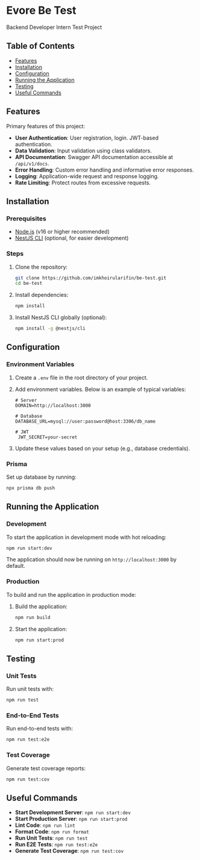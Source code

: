 # Evore Be Test

Backend Developer Intern Test Project

## Table of Contents

- [Features](#features)
- [Installation](#installation)
- [Configuration](#configuration)
- [Running the Application](#running-the-application)
- [Testing](#testing)
- [Useful Commands](#useful-commands)

## Features

Primary features of this project:

- **User Authentication**: User registration, login. JWT-based authentication.
- **Data Validation**: Input validation using class validators.
- **API Documentation**: Swagger API documentation accessible at `/api/v1/docs`.
- **Error Handling**: Custom error handling and informative error responses.
- **Logging**: Application-wide request and response logging.
- **Rate Limiting**: Protect routes from excessive requests.

## Installation

### Prerequisites

- [Node.js](https://nodejs.org/) (v16 or higher recommended)
- [NestJS CLI](https://docs.nestjs.com/) (optional, for easier development)

### Steps

1. Clone the repository:

   ```bash
   git clone https://github.com/imkhoirularifin/be-test.git
   cd be-test
   ```

2. Install dependencies:

   ```bash
   npm install
   ```

3. Install NestJS CLI globally (optional):

   ```bash
   npm install -g @nestjs/cli
   ```

## Configuration

### Environment Variables

1. Create a `.env` file in the root directory of your project.
2. Add environment variables. Below is an example of typical variables:

   ```plaintext
   # Server
   DOMAIN=http://localhost:3000

   # Database
   DATABASE_URL=mysql://user:password@host:3306/db_name

   # JWT
    JWT_SECRET=your-secret
   ```

3. Update these values based on your setup (e.g., database credentials).

### Prisma

Set up database by running:

```bash
npx prisma db push
```

## Running the Application

### Development

To start the application in development mode with hot reloading:

```bash
npm run start:dev
```

The application should now be running on `http://localhost:3000` by default.

### Production

To build and run the application in production mode:

1. Build the application:

   ```bash
   npm run build
   ```

2. Start the application:

   ```bash
   npm run start:prod
   ```

## Testing

### Unit Tests

Run unit tests with:

```bash
npm run test
```

### End-to-End Tests

Run end-to-end tests with:

```bash
npm run test:e2e
```

### Test Coverage

Generate test coverage reports:

```bash
npm run test:cov
```

## Useful Commands

- **Start Development Server**: `npm run start:dev`
- **Start Production Server**: `npm run start:prod`
- **Lint Code**: `npm run lint`
- **Format Code**: `npm run format`
- **Run Unit Tests**: `npm run test`
- **Run E2E Tests**: `npm run test:e2e`
- **Generate Test Coverage**: `npm run test:cov`
